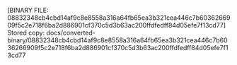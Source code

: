 [BINARY FILE: 08832348cb4cbd14af9c8e8558a316a64fb65ea3b321cea446c7b6036266909f5c2e718f6ba2d886901cf370c5d3b63ac200ffdfedff84d05efe7f13cd77]
Stored copy: docs/converted-binary/08832348cb4cbd14af9c8e8558a316a64fb65ea3b321cea446c7b6036266909f5c2e718f6ba2d886901cf370c5d3b63ac200ffdfedff84d05efe7f13cd77
